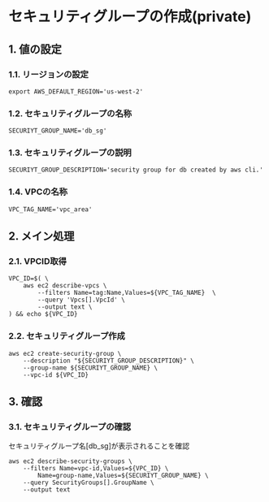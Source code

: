 <!-- omit in toc -->
# セキュリティグループの作成(private)

## 1. 値の設定

### 1.1. リージョンの設定

    export AWS_DEFAULT_REGION='us-west-2'

### 1.2. セキュリティグループの名称

    SECURIYT_GROUP_NAME='db_sg'

### 1.3. セキュリティグループの説明

    SECURIYT_GROUP_DESCRIPTION='security group for db created by aws cli.'

### 1.4. VPCの名称

    VPC_TAG_NAME='vpc_area'

## 2. メイン処理

### 2.1. VPCID取得

    VPC_ID=$( \
        aws ec2 describe-vpcs \
            --filters Name=tag:Name,Values=${VPC_TAG_NAME}  \
            --query 'Vpcs[].VpcId' \
            --output text \
    ) && echo ${VPC_ID}

### 2.2. セキュリティグループ作成

    aws ec2 create-security-group \
        --description "${SECURIYT_GROUP_DESCRIPTION}" \
        --group-name ${SECURIYT_GROUP_NAME} \
        --vpc-id ${VPC_ID}

## 3. 確認

### 3.1. セキュリティグループの確認

セキュリティグループ名[db_sg]が表示されることを確認

    aws ec2 describe-security-groups \
        --filters Name=vpc-id,Values=${VPC_ID} \
            Name=group-name,Values=${SECURIYT_GROUP_NAME} \
        --query SecurityGroups[].GroupName \
        --output text
